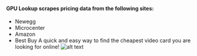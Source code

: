 #### GPU Lookup scrapes pricing data from the following sites:
* Newegg
* Microcenter
* Amazon
* Best Buy
A quick and easy way to find the cheapest video card you are looking for online!
![alt text](https://i.imgur.com/nu7XHNa.png)



